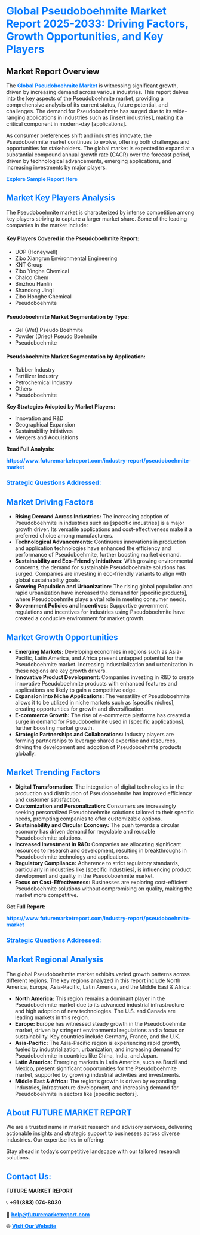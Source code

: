 <h1 style="color: #007BFF;">Global Pseudoboehmite Market Report 2025-2033: Driving Factors, Growth Opportunities, and Key Players</h1>

<section id="overview">
<h2>Market Report Overview</h2>
<p>The <a href="https://www.futuremarketreport.com/industry-report/pseudoboehmite-market" style="color: #007BFF; text-decoration: none;"><strong>Global Pseudoboehmite Market</strong></a> is witnessing significant growth, driven by increasing demand across various industries. This report delves into the key aspects of the Pseudoboehmite market, providing a comprehensive analysis of its current status, future potential, and challenges. The demand for Pseudoboehmite has surged due to its wide-ranging applications in industries such as [insert industries], making it a critical component in modern-day [applications].</p>
<p>As consumer preferences shift and industries innovate, the Pseudoboehmite market continues to evolve, offering both challenges and opportunities for stakeholders. The global market is expected to expand at a substantial compound annual growth rate (CAGR) over the forecast period, driven by technological advancements, emerging applications, and increasing investments by major players.</p>
</section>

<section id="overview">
<p><a href="https://www.futuremarketreport.com/request-sample/reportId=106816" style="color: #007BFF; text-decoration: none;"><strong>Explore Sample Report Here</strong></a></p>
</section>

<section id="key-players">
<h2 style="color: #007BFF;">Market Key Players Analysis</h2>
<p>The Pseudoboehmite market is characterized by intense competition among key players striving to capture a larger market share. Some of the leading companies in the market include:</p>
<h4>Key Players Covered in the Pseudoboehmite Report:</h4>
<ul><li>UOP (Honeywell)</li><li>Zibo Xiangrun Environmental Engineering</li><li>KNT Group</li><li>Zibo Yinghe Chemical</li><li>Chalco Chem</li><li>Binzhou Hanlin</li><li>Shandong Jinqi</li><li>Zibo Honghe Chemical</li><li>Pseudoboehmite</li></ul>
<h4>Pseudoboehmite Market Segmentation by Type:</h4>
<ul><li>Gel (Wet) Pseudo Boehmite</li><li>Powder (Dried) Pseudo Boehmite</li><li>Pseudoboehmite</li></ul>

<h4>Pseudoboehmite Market Segmentation by Application:</h4>
<ul><li>Rubber Industry</li><li>Fertilizer Industry</li><li>Petrochemical Industry</li><li>Others</li><li>Pseudoboehmite</li></ul>
<p><strong>Key Strategies Adopted by Market Players:</strong></p>
<ul>
<li>Innovation and R&D</li>
<li>Geographical Expansion</li>
<li>Sustainability Initiatives</li>
<li>Mergers and Acquisitions</li>
</ul>
</section>

<section>
<p><strong>Read Full Analysis: </strong></p><a href="https://www.futuremarketreport.com/industry-report/pseudoboehmite-market" style="color: #007BFF; text-decoration: none;"><strong>https://www.futuremarketreport.com/industry-report/pseudoboehmite-market</strong></a>
<h3 style="color: #007BFF;">Strategic Questions Addressed:</h3>
</section>

<section id="driving-factors">
<h2 style="color: #007BFF;">Market Driving Factors</h2>
<ul>
<li><strong>Rising Demand Across Industries:</strong> The increasing adoption of Pseudoboehmite in industries such as [specific industries] is a major growth driver. Its versatile applications and cost-effectiveness make it a preferred choice among manufacturers.</li>
<li><strong>Technological Advancements:</strong> Continuous innovations in production and application technologies have enhanced the efficiency and performance of Pseudoboehmite, further boosting market demand.</li>
<li><strong>Sustainability and Eco-Friendly Initiatives:</strong> With growing environmental concerns, the demand for sustainable Pseudoboehmite solutions has surged. Companies are investing in eco-friendly variants to align with global sustainability goals.</li>
<li><strong>Growing Population and Urbanization:</strong> The rising global population and rapid urbanization have increased the demand for [specific products], where Pseudoboehmite plays a vital role in meeting consumer needs.</li>
<li><strong>Government Policies and Incentives:</strong> Supportive government regulations and incentives for industries using Pseudoboehmite have created a conducive environment for market growth.</li>
</ul>
</section>

<section id="growth-opportunities">
<h2 style="color: #007BFF;">Market Growth Opportunities</h2>
<ul>
<li><strong>Emerging Markets:</strong> Developing economies in regions such as Asia-Pacific, Latin America, and Africa present untapped potential for the Pseudoboehmite market. Increasing industrialization and urbanization in these regions are key growth drivers.</li>
<li><strong>Innovative Product Development:</strong> Companies investing in R&D to create innovative Pseudoboehmite products with enhanced features and applications are likely to gain a competitive edge.</li>
<li><strong>Expansion into Niche Applications:</strong> The versatility of Pseudoboehmite allows it to be utilized in niche markets such as [specific niches], creating opportunities for growth and diversification.</li>
<li><strong>E-commerce Growth:</strong> The rise of e-commerce platforms has created a surge in demand for Pseudoboehmite used in [specific applications], further boosting market growth.</li>
<li><strong>Strategic Partnerships and Collaborations:</strong> Industry players are forming partnerships to leverage shared expertise and resources, driving the development and adoption of Pseudoboehmite products globally.</li>
</ul>
</section>

<section id="trending-factors">
<h2 style="color: #007BFF;">Market Trending Factors</h2>
<ul>
<li><strong>Digital Transformation:</strong> The integration of digital technologies in the production and distribution of Pseudoboehmite has improved efficiency and customer satisfaction.</li>
<li><strong>Customization and Personalization:</strong> Consumers are increasingly seeking personalized Pseudoboehmite solutions tailored to their specific needs, prompting companies to offer customizable options.</li>
<li><strong>Sustainability and Circular Economy:</strong> The push towards a circular economy has driven demand for recyclable and reusable Pseudoboehmite solutions.</li>
<li><strong>Increased Investment in R&D:</strong> Companies are allocating significant resources to research and development, resulting in breakthroughs in Pseudoboehmite technology and applications.</li>
<li><strong>Regulatory Compliance:</strong> Adherence to strict regulatory standards, particularly in industries like [specific industries], is influencing product development and quality in the Pseudoboehmite market.</li>
<li><strong>Focus on Cost-Effectiveness:</strong> Businesses are exploring cost-efficient Pseudoboehmite solutions without compromising on quality, making the market more competitive.</li>
</ul>
</section>

<section>
<p><strong>Get Full Report: </strong></p><a href="https://www.futuremarketreport.com/industry-report/pseudoboehmite-market" style="color: #007BFF; text-decoration: none;"><strong>https://www.futuremarketreport.com/industry-report/pseudoboehmite-market</strong></a>
<h3 style="color: #007BFF;">Strategic Questions Addressed:</h3>
</section>


<section id="regional-analysis">
<h2 style="color: #007BFF;">Market Regional Analysis</h2>
<p>The global Pseudoboehmite market exhibits varied growth patterns across different regions. The key regions analyzed in this report include North America, Europe, Asia-Pacific, Latin America, and the Middle East & Africa:</p>
<ul>
<li><strong>North America:</strong> This region remains a dominant player in the Pseudoboehmite market due to its advanced industrial infrastructure and high adoption of new technologies. The U.S. and Canada are leading markets in this region.</li>
<li><strong>Europe:</strong> Europe has witnessed steady growth in the Pseudoboehmite market, driven by stringent environmental regulations and a focus on sustainability. Key countries include Germany, France, and the U.K.</li>
<li><strong>Asia-Pacific:</strong> The Asia-Pacific region is experiencing rapid growth, fueled by industrialization, urbanization, and increasing demand for Pseudoboehmite in countries like China, India, and Japan.</li>
<li><strong>Latin America:</strong> Emerging markets in Latin America, such as Brazil and Mexico, present significant opportunities for the Pseudoboehmite market, supported by growing industrial activities and investments.</li>
<li><strong>Middle East & Africa:</strong> The region’s growth is driven by expanding industries, infrastructure development, and increasing demand for Pseudoboehmite in sectors like [specific sectors].</li>
</ul>
</section>

<footer>
<h2 style="color: #007BFF;">About FUTURE MARKET REPORT</h2>
<p>We are a trusted name in market research and advisory services, delivering actionable insights and strategic support to businesses across diverse industries. Our expertise lies in offering:</p>

<p>Stay ahead in today’s competitive landscape with our tailored research solutions.</p>

<h2 style="color: #007BFF;">Contact Us:</h2>
<p><strong>FUTURE MARKET REPORT</strong></p>
<p>📞 <strong>+91 (883) 074-8030</strong></p>
<p>📧 <strong><a href="mailto:help@futuremarketreport.com" style="color: #007BFF;">help@futuremarketreport.com</a></strong></p>
<p>🌐 <strong><a href="https://www.futuremarketreport.com/" style="color: #007BFF;">Visit Our Website</a></strong></p>
</footer>
